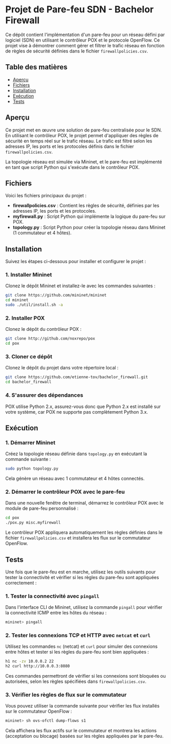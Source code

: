 # Projet de Pare-feu SDN - Bachelor Firewall

Ce dépôt contient l'implémentation d'un pare-feu pour un réseau défini par logiciel (SDN) en utilisant le contrôleur POX et le protocole OpenFlow. Ce projet vise à démontrer comment gérer et filtrer le trafic réseau en fonction de règles de sécurité définies dans le fichier `firewallpolicies.csv`.

## Table des matières

- [Aperçu](#aperçu)
- [Fichiers](#fichiers)
- [Installation](#installation)
- [Exécution](#exécution)
- [Tests](#tests)


## Aperçu

Ce projet met en œuvre une solution de pare-feu centralisée pour le SDN. En utilisant le contrôleur POX, le projet permet d'appliquer des règles de sécurité en temps réel sur le trafic réseau. Le trafic est filtré selon les adresses IP, les ports et les protocoles définis dans le fichier `firewallpolicies.csv`.

La topologie réseau est simulée via Mininet, et le pare-feu est implémenté en tant que script Python qui s'exécute dans le contrôleur POX.

## Fichiers

Voici les fichiers principaux du projet :

- **firewallpolicies.csv** : Contient les règles de sécurité, définies par les adresses IP, les ports et les protocoles.
- **myfirewall.py** : Script Python qui implémente la logique du pare-feu sur POX.
- **topology.py** : Script Python pour créer la topologie réseau dans Mininet (1 commutateur et 4 hôtes).

## Installation

Suivez les étapes ci-dessous pour installer et configurer le projet :

### 1. Installer Mininet

Clonez le dépôt Mininet et installez-le avec les commandes suivantes :

```bash
git clone https://github.com/mininet/mininet
cd mininet
sudo ./util/install.sh -a
```

### 2. Installer POX

Clonez le dépôt du contrôleur POX :

```bash
git clone http://github.com/noxrepo/pox
cd pox
```

### 3. Cloner ce dépôt

Clonez le dépôt du projet dans votre répertoire local :

```bash
git clone https://github.com/etienne-tov/bachelor_firewall.git
cd bachelor_firewall
```

### 4. S'assurer des dépendances

POX utilise Python 2.x, assurez-vous donc que Python 2.x est installé sur votre système, car POX ne supporte pas complètement Python 3.x.

## Exécution

### 1. Démarrer Mininet

Créez la topologie réseau définie dans `topology.py` en exécutant la commande suivante :

```bash
sudo python topology.py
```

Cela génère un réseau avec 1 commutateur et 4 hôtes connectés.

### 2. Démarrer le contrôleur POX avec le pare-feu

Dans une nouvelle fenêtre de terminal, démarrez le contrôleur POX avec le module de pare-feu personnalisé :

```bash
cd pox
./pox.py misc.myfirewall
```

Le contrôleur POX appliquera automatiquement les règles définies dans le fichier `firewallpolicies.csv` et installera les flux sur le commutateur OpenFlow.

## Tests

Une fois que le pare-feu est en marche, utilisez les outils suivants pour tester la connectivité et vérifier si les règles du pare-feu sont appliquées correctement :

### 1. Tester la connectivité avec `pingall`

Dans l'interface CLI de Mininet, utilisez la commande `pingall` pour vérifier la connectivité ICMP entre les hôtes du réseau :

```bash
mininet> pingall
```

### 2. Tester les connexions TCP et HTTP avec `netcat` et `curl`

Utilisez les commandes `nc` (netcat) et `curl` pour simuler des connexions entre hôtes et tester si les règles du pare-feu sont bien appliquées :

```bash
h1 nc -zv 10.0.0.2 22
h2 curl http://10.0.0.3:8080
```

Ces commandes permettront de vérifier si les connexions sont bloquées ou autorisées, selon les règles spécifiées dans `firewallpolicies.csv`.

### 3. Vérifier les règles de flux sur le commutateur

Vous pouvez utiliser la commande suivante pour vérifier les flux installés sur le commutateur OpenFlow :

```bash
mininet> sh ovs-ofctl dump-flows s1
```

Cela affichera les flux actifs sur le commutateur et montrera les actions (acceptation ou blocage) basées sur les règles appliquées par le pare-feu.
